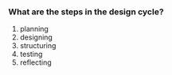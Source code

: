 ### What are the steps in the design cycle?

1. planning
2. designing
3. structuring
4. testing
5. reflecting
